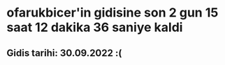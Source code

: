 # ofarukbicer'in gidisine son 2 gun 15 saat 12 dakika 36 saniye kaldi

## Gidis tarihi: 30.09.2022 :(